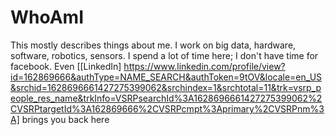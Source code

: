 # WhoAmI
This mostly describes things about me. I work on big data, hardware, software, robotics, sensors. I spend a lot of time here; I don't have time for facebook. Even [[LinkedIn] https://www.linkedin.com/profile/view?id=162869666&authType=NAME_SEARCH&authToken=9tOV&locale=en_US&srchid=1628696661427275399062&srchindex=1&srchtotal=11&trk=vsrp_people_res_name&trkInfo=VSRPsearchId%3A1628696661427275399062%2CVSRPtargetId%3A162869666%2CVSRPcmpt%3Aprimary%2CVSRPnm%3A] brings you back here
